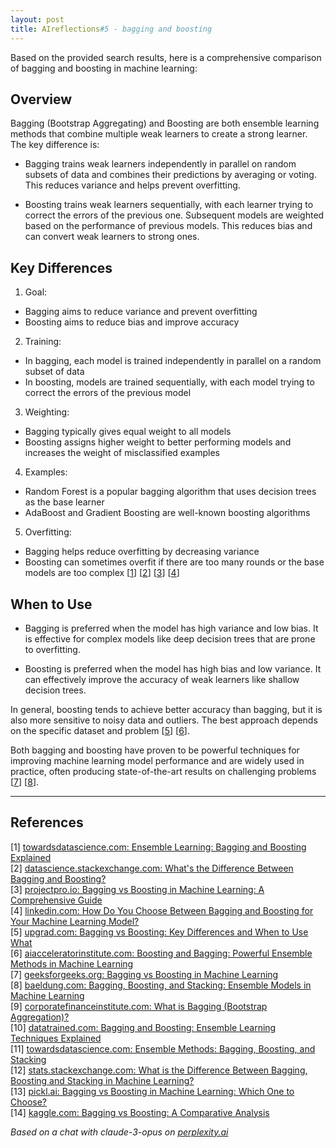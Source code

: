 ```yaml
---
layout: post
title: AIreflections#5 - bagging and boosting
---
```


Based on the provided search results, here is a comprehensive comparison of bagging and boosting in machine learning:

## Overview

Bagging (Bootstrap Aggregating) and Boosting are both ensemble learning methods that combine multiple weak learners to create a strong learner. The key difference is:

- Bagging trains weak learners independently in parallel on random subsets of data and combines their predictions by averaging or voting. This reduces variance and helps prevent overfitting.

- Boosting trains weak learners sequentially, with each learner trying to correct the errors of the previous one. Subsequent models are weighted based on the performance of previous models. This reduces bias and can convert weak learners to strong ones.

## Key Differences

1. Goal: 
- Bagging aims to reduce variance and prevent overfitting
- Boosting aims to reduce bias and improve accuracy

2. Training:
- In bagging, each model is trained independently in parallel on a random subset of data
- In boosting, models are trained sequentially, with each model trying to correct the errors of the previous model

3. Weighting: 
- Bagging typically gives equal weight to all models
- Boosting assigns higher weight to better performing models and increases the weight of misclassified examples

4. Examples:
- Random Forest is a popular bagging algorithm that uses decision trees as the base learner
- AdaBoost and Gradient Boosting are well-known boosting algorithms

5. Overfitting:
- Bagging helps reduce overfitting by decreasing variance
- Boosting can sometimes overfit if there are too many rounds or the base models are too complex [[1](#ref-1)] [[2](#ref-2)] [[3](#ref-3)] [[4](#ref-4)]

## When to Use

- Bagging is preferred when the model has high variance and low bias. It is effective for complex models like deep decision trees that are prone to overfitting.

- Boosting is preferred when the model has high bias and low variance. It can effectively improve the accuracy of weak learners like shallow decision trees.

In general, boosting tends to achieve better accuracy than bagging, but it is also more sensitive to noisy data and outliers. The best approach depends on the specific dataset and problem [[5](#ref-5)] [[6](#ref-6)].

Both bagging and boosting have proven to be powerful techniques for improving machine learning model performance and are widely used in practice, often producing state-of-the-art results on challenging problems [[7](#ref-7)] [[8](#ref-8)].

---
## References
[1] <a id="ref-1"></a> [towardsdatascience.com: Ensemble Learning: Bagging and Boosting Explained](https://towardsdatascience.com/ensemble-learning-bagging-and-boosting-23f9336d3cb0)  
[2] <a id="ref-2"></a> [datascience.stackexchange.com: What's the Difference Between Bagging and Boosting?](https://datascience.stackexchange.com/questions/39577/difference-between-bagging-and-boosting)  
[3] <a id="ref-3"></a> [projectpro.io: Bagging vs Boosting in Machine Learning: A Comprehensive Guide](https://www.projectpro.io/article/bagging-vs-boosting-in-machine-learning/579)  
[4] <a id="ref-4"></a> [linkedin.com: How Do You Choose Between Bagging and Boosting for Your Machine Learning Model?](https://www.linkedin.com/advice/0/how-do-you-choose-between-bagging-boosting-your)  
[5] <a id="ref-5"></a> [upgrad.com: Bagging vs Boosting: Key Differences and When to Use What](https://www.upgrad.com/blog/bagging-vs-boosting/)  
[6] <a id="ref-6"></a> [aiacceleratorinstitute.com: Boosting and Bagging: Powerful Ensemble Methods in Machine Learning](https://www.aiacceleratorinstitute.com/boosting-and-bagging-powerful-ensemble-methods-in-machine-learning/)  
[7] <a id="ref-7"></a> [geeksforgeeks.org: Bagging vs Boosting in Machine Learning](https://www.geeksforgeeks.org/bagging-vs-boosting-in-machine-learning/)  
[8] <a id="ref-8"></a> [baeldung.com: Bagging, Boosting, and Stacking: Ensemble Models in Machine Learning](https://www.baeldung.com/cs/bagging-boosting-stacking-ml-ensemble-models)  
[9] <a id="ref-9"></a> [corporatefinanceinstitute.com: What is Bagging (Bootstrap Aggregation)?](https://corporatefinanceinstitute.com/resources/data-science/bagging-bootstrap-aggregation/)  
[10] <a id="ref-10"></a> [datatrained.com: Bagging and Boosting: Ensemble Learning Techniques Explained](https://datatrained.com/post/bagging-and-boosting/)  
[11] <a id="ref-11"></a> [towardsdatascience.com: Ensemble Methods: Bagging, Boosting, and Stacking](https://towardsdatascience.com/ensemble-methods-bagging-boosting-and-stacking-c9214a10a205)  
[12] <a id="ref-12"></a> [stats.stackexchange.com: What is the Difference Between Bagging, Boosting and Stacking in Machine Learning?](https://stats.stackexchange.com/questions/18891/bagging-boosting-and-stacking-in-machine-learning)  
[13] <a id="ref-13"></a> [pickl.ai: Bagging vs Boosting in Machine Learning: Which One to Choose?](https://www.pickl.ai/blog/bagging-vs-boosting-in-machine-learning/)  
[14] <a id="ref-14"></a> [kaggle.com: Bagging vs Boosting: A Comparative Analysis](https://www.kaggle.com/code/prashant111/bagging-vs-boosting)  

_Based on a chat with claude-3-opus on [perplexity.ai](https://perplexity.ai)_

<!-- -------------------------------------------------------------- -->
<!-- 
sequence: renumber, accumulate, format

to increment numbers, use multiple cursors then emmet shortcuts

regex...
\[(\d+)\]
to
 [[$1](#ref-$1)]

regex...
\[(\d+)\] (.*)
to
[$1] <a id="ref-$1"></a> [display text]($2)  

change "Citations:" to "## References"
-->
<!-- 
Include images like this:  
<figure style="text-align: center; width:100%;">
    <img src="{{site.baseurl}}/images/experimenting_files/experimenting_18_1.svg" alt="___" style="max-width:90%; 
    height: auto; margin:3% auto; display:block;">
    <figcaption>___</figcaption>
</figure> 
-->
<!-- 
Include code snippets like this:  
```python 
def square(x):
    return x**2
``` 
-->
<!-- 
Cite like this [[2](#ref-2)], and this [[3](#ref-3)]. Use two extra spaces at end of each line for line break
---
## References  
[1] <a id="ref-1"></a> [display text](hyperlink)  
[2] <a id="ref-2"></a> [display text](hyperlink) 
[3] <a id="ref-3"></a> [display text](hyperlink)  
_Assisted by claude-3-opus on [perplexity.ai](https://perplexity.ai)_ 
-->
<!-- -------------------------------------------------------------- -->
